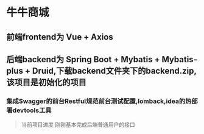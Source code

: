# 牛牛商城
## 前端frontend为 Vue + Axios
## 后端backend为 Spring Boot + Mybatis + Mybatis-plus + Druid,下载backend文件夹下的backend.zip,该项目是初始化的项目
###  集成Swagger的前台Restful规范前台测试配置,lomback,idea的热部署devtools工具

> 当前项目进度
> 刚刚基本完成后端普通用户的接口
